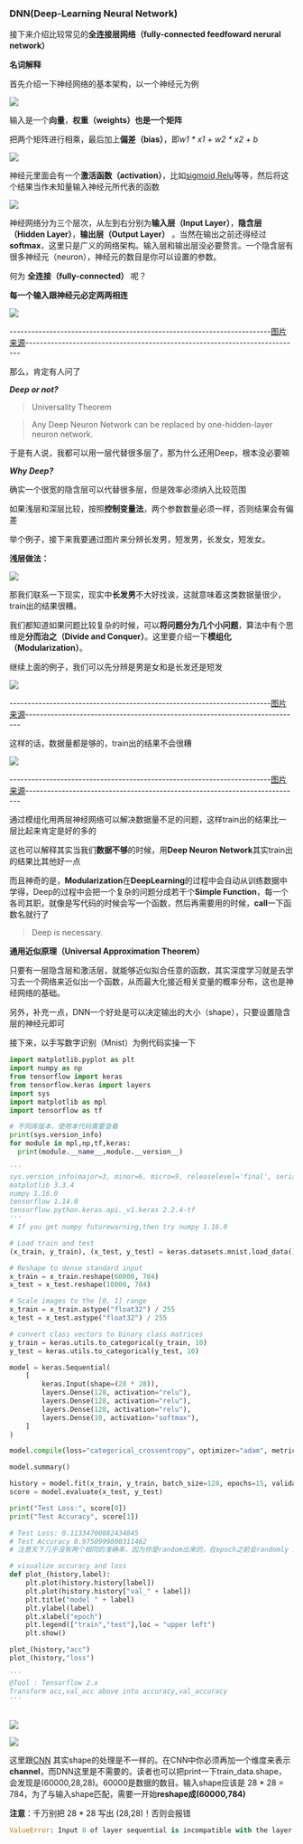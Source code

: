 ### DNN(Deep-Learning Neural Network)

接下来介绍比较常见的**全连接层网络（fully-connected feedfoward nerural network）**

**名词解释**

首先介绍一下神经网络的基本架构，以一个神经元为例

![](https://github.com/sherlcok314159/ML/blob/main/Images/neuron.png)

输入是一个**向量**，**权重（weights）**也是一个**矩阵**

把两个矩阵进行相乘，最后加上**偏差（bias）**，即*w1 * x1 + w2 * x2 + b*

![](https://github.com/sherlcok314159/ML/blob/main/Images/neuron_2.png)

神经元里面会有一个**激活函数（activation）**，比如[sigmoid,Relu](activation.md)等等，然后将这个结果当作未知量输入神经元所代表的函数

![](https://github.com/sherlcok314159/ML/blob/main/Images/neuron_3.png)

神经网络分为三个层次，从左到右分别为**输入层（Input Layer）**，**隐含层（Hidden Layer）**，**输出层（Output Layer）** 。当然在输出之前还得经过**softmax**，这里只是广义的网络架构。输入层和输出层没必要赘言。一个隐含层有很多神经元（neuron），神经元的数目是你可以设置的参数。

何为 **全连接（fully-connected）** 呢？

**每一个输入跟神经元必定两两相连**

![](https://github.com/sherlcok314159/ML/blob/main/Images/neuron_4.png)

------------------------------------------------------------------------[图片来源](https://bnzn2426.tistory.com/category/%EB%A8%B8%EC%8B%A0%EB%9F%AC%EB%8B%9D%26%EB%94%A5%EB%9F%AC%EB%8B%9D%20%EA%B3%B5%EB%B6%80)----------------------------------------------------------------------------

那么，肯定有人问了

***Deep or not?***

>Universality Theorem 

>Any Deep Neuron Network can be replaced by one-hidden-layer neuron network.

于是有人说，我都可以用一层代替很多层了，那为什么还用Deep，根本没必要嘛

***Why Deep?***

确实一个很宽的隐含层可以代替很多层，但是效率必须纳入比较范围

如果浅层和深层比较，按照**控制变量法**，两个参数数量必须一样，否则结果会有偏差

举个例子，接下来我要通过图片来分辨长发男，短发男，长发女，短发女。

**浅层做法：**

![](https://github.com/sherlcok314159/ML/blob/main/Images/shallow.png)

那我们联系一下现实，现实中**长发男**不大好找诶，这就意味着这类数据量很少，train出的结果很糟。

我们都知道如果问题比较复杂的时候，可以**将问题分为几个小问题**，算法中有个思维是**分而治之（Divide and Conquer）**。这里要介绍一下**模组化（Modularization）**。

继续上面的例子，我们可以先分辨是男是女和是长发还是短发

![](https://github.com/sherlcok314159/ML/blob/main/Images/modularization.png)

------------------------------------------------------------------------[图片来源](https://www.youtube.com/watch?v=XsC9byQkUH8&list=PLJV_el3uVTsPy9oCRY30oBPNLCo89yu49&index=20)----------------------------------------------------------------------------

这样的话，数据量都是够的，train出的结果不会很糟

![](https://github.com/sherlcok314159/ML/blob/main/Images/modularization_2.png)

------------------------------------------------------------------------[图片来源](https://www.youtube.com/watch?v=XsC9byQkUH8&list=PLJV_el3uVTsPy9oCRY30oBPNLCo89yu49&index=20)----------------------------------------------------------------------------

通过模组化用两层神经网络可以解决数据量不足的问题，这样train出的结果比一层比起来肯定是好的多的

这也可以解释其实当我们**数据不够**的时候，用**Deep Neuron Network**其实train出的结果比其他好一点

而且神奇的是，**Modularization**在**DeepLearning**的过程中会自动从训练数据中学得，Deep的过程中会把一个复杂的问题分成若干个**Simple Function**，每一个各司其职，就像是写代码的时候会写一个函数，然后再需要用的时候，**call**一下函数名就行了

> Deep is necessary.

**通用近似原理（Universal Approximation Theorem）**

只要有一层隐含层和激活层，就能够近似拟合任意的函数，其实深度学习就是去学习去一个网络来近似出一个函数，从而最大化接近相关变量的概率分布，这也是神经网络的基础。

另外，补充一点，DNN一个好处是可以决定输出的大小（shape），只要设置隐含层的神经元即可


接下来，以手写数字识别（Mnist）为例代码实操一下

```python
import matplotlib.pyplot as plt
import numpy as np
from tensorflow import keras
from tensorflow.keras import layers
import sys
import matplotlib as mpl
import tensorflow as tf

# 不同库版本，使用本代码需要查看
print(sys.version_info)
for module in mpl,np,tf,keras:
  print(module.__name__,module.__version__)

'''
sys.version_info(major=3, minor=6, micro=9, releaselevel='final', serial=0)
matplotlib 3.3.4
numpy 1.16.0
tensorflow 1.14.0
tensorflow.python.keras.api._v1.keras 2.2.4-tf
'''
# If you get numpy futurewarning,then try numpy 1.16.0

# Load train and test
(x_train, y_train), (x_test, y_test) = keras.datasets.mnist.load_data()

# Reshape to dense standard input
x_train = x_train.reshape(60000, 784)
x_test = x_test.reshape(10000, 784)

# Scale images to the [0, 1] range
x_train = x_train.astype("float32") / 255
x_test = x_test.astype("float32") / 255

# convert class vectors to binary class matrices
y_train = keras.utils.to_categorical(y_train, 10)
y_test = keras.utils.to_categorical(y_test, 10)

model = keras.Sequential(
    [
        keras.Input(shape=(28 * 28)),
        layers.Dense(128, activation="relu"),
        layers.Dense(128, activation="relu"),
        layers.Dense(128, activation="relu"),
        layers.Dense(10, activation="softmax"),
    ]
)

model.compile(loss="categorical_crossentropy", optimizer="adam", metrics=["accuracy"])

model.summary()

history = model.fit(x_train, y_train, batch_size=128, epochs=15, validation_split=0.2)
score = model.evaluate(x_test, y_test)

print("Test Loss:", score[0])
print("Test Accuracy", score[1])

# Test Loss: 0.11334700882434845
# Test Accuracy 0.9750999808311462
# 注意天下几乎没有两个相同的准确率，因为你是random出来的，在epoch之前会randomly initialize parameters

# visualize accuracy and loss
def plot_(history,label):
    plt.plot(history.history[label])
    plt.plot(history.history["val_" + label])
    plt.title("model " + label)
    plt.ylabel(label)
    plt.xlabel("epoch")
    plt.legend(["train","test"],loc = "upper left")
    plt.show()

plot_(history,"acc")
plot_(history,"loss")

'''
@Tool : Tensorflow 2.x
Transform acc,val_acc above into accuracy,val_accuracy
'''
 
```
![](https://github.com/sherlcok314159/ML/blob/main/Images/dnn_accuracy_plot.png)

![](https://github.com/sherlcok314159/ML/blob/main/Images/dnn_loss_plot.png)


这里跟[CNN](cnn.md) 其实shape的处理是不一样的。在CNN中你必须再加一个维度来表示**channel**，而DNN这里是不需要的。读者也可以把print一下train_data.shape，会发现是(60000,28,28)。60000是数据的数目。输入shape应该是 28 * 28 = 784，为了与输入shape匹配，需要一开始**reshape成(60000,784)**

**注意**：千万别把 28 * 28 写出 (28,28)！否则会报错

```python
ValueError: Input 0 of layer sequential is incompatible with the layer: expected axis -1 of input shape to have value 28 but received input with shape (128, 784)
```
